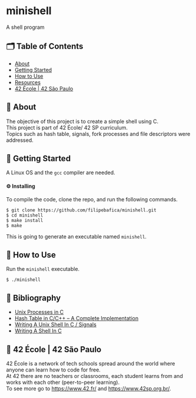 # minishell
A shell program

## 🗂 Table of Contents
* [About](#-about)
* [Getting Started](#-getting-started)
* [How to Use](#-how-to-use)
* [Resources](#-resouces)
* [42 École | 42 São Paulo](#-42-école--42-são-paulo)

## 🧐 About
The objective of this project is to create a simple shell using C.\
This project is part of 42 École/ 42 SP curriculum.\
Topics such as hash table, signals, fork processes and file descriptors were addressed.

## 🏁 Getting Started
A Linux OS and the `gcc` compiler are needed.

#### ⚙️ Installing
To compile the code, clone the repo, and run the following commands.
```
$ git clone https://github.com/filipebafica/minishell.git
$ cd minishell
$ make install
$ make
```
This is going to generate an executable named `minishell`.

## 🎈 How to Use
Run the `minishell` executable.
```
$ ./minishell
```

## 📜 Bibliography

* [Unix Processes in C](https://www.youtube.com/playlist?list=PLfqABt5AS4FkW5mOn2Tn9ZZLLDwA3kZUY)
* [Hash Table in C/C++ – A Complete Implementation](https://www.journaldev.com/35238/hash-table-in-c-plus-plus)
* [Writing A Unix Shell In C / Signals](https://indradhanush.github.io/blog/writing-a-unix-shell-part-3/)
* [Writing A Shell In C](https://brennan.io/2015/01/16/write-a-shell-in-c/)

## 🏫 42 École | 42 São Paulo
42 École is a network of tech schools spread around the world where anyone can learn how to code for free.\
At 42 there are no teachers or classrooms, each student learns from and works with each other (peer-to-peer learning).\
To see more go to https://www.42.fr/ and https://www.42sp.org.br/.